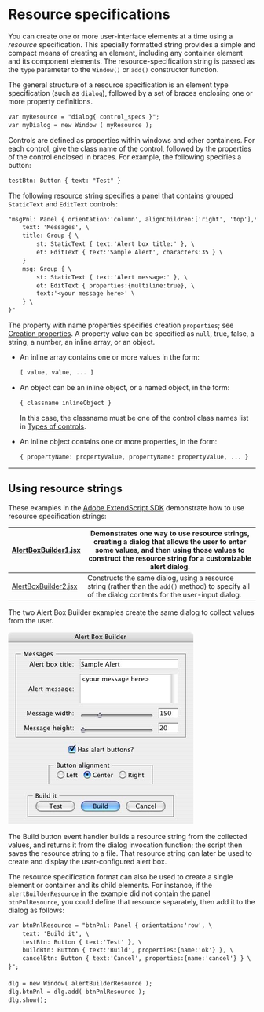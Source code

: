 <a id="resource-specifications"></a>

# Resource specifications

You can create one or more user-interface elements at a time using a *resource* specification. This specially
formatted string provides a simple and compact means of creating an element, including any container
element and its component elements. The resource-specification string is passed as the `type` parameter to
the `Window()` or `add()` constructor function.

The general structure of a resource specification is an element type specification (such as `dialog`),
followed by a set of braces enclosing one or more property definitions.

```default
var myResource = "dialog{ control_specs }";
var myDialog = new Window ( myResource );
```

Controls are defined as properties within windows and other containers. For each control, give the class
name of the control, followed by the properties of the control enclosed in braces. For example, the
following specifies a button:

```default
testBtn: Button { text: "Test" }
```

The following resource string specifies a panel that contains grouped `StaticText` and `EditText` controls:

```default
"msgPnl: Panel { orientation:'column', alignChildren:['right', 'top'],\
    text: 'Messages', \
    title: Group { \
        st: StaticText { text:'Alert box title:' }, \
        et: EditText { text:'Sample Alert', characters:35 } \
    }
    msg: Group { \
        st: StaticText { text:'Alert message:' }, \
        et: EditText { properties:{multiline:true}, \
        text:'<your message here>' \
    } \
}"
```

The property with name properties specifies creation `properties`; see [Creation properties](scriptui-programming-model.md#creation-properties).
A property value can be specified as `null`, true, false, a string, a number, an inline array, or an object.

- An inline array contains one or more values in the form:
  ```default
  [ value, value, ... ]
  ```
- An object can be an inline object, or a named object, in the form:
  ```default
  { classname inlineObject }
  ```

  In this case, the classname must be one of the control class names list in [Types of controls](types-of-controls.md#types-of-controls).
- An inline object contains one or more properties, in the form:
  ```default
  { propertyName: propertyValue, propertyName: propertyValue, ... }
  ```

---

<a id="using-resource-strings"></a>

## Using resource strings

These examples in the [Adobe ExtendScript SDK](https://github.com/Adobe-CEP/CEP-Resources/tree/master/ExtendScript-Toolkit) demonstrate how to use resource specification strings:

| [AlertBoxBuilder1.jsx](https://github.com/Adobe-CEP/CEP-Resources/blob/master/ExtendScript-Toolkit/Samples/javascript/AlertBoxBuilder1.jsx)   | Demonstrates one way to use resource strings, creating a dialog that allows the user to enter some values, and then using those values to construct the resource string for a customizable alert dialog.   |
|-----------------------------------------------------------------------------------------------------------------------------------------------|------------------------------------------------------------------------------------------------------------------------------------------------------------------------------------------------------------|
| [AlertBoxBuilder2.jsx](https://github.com/Adobe-CEP/CEP-Resources/blob/master/ExtendScript-Toolkit/Samples/javascript/AlertBoxBuilder2.jsx)   | Constructs the same dialog, using a resource string (rather than the `add()` method) to specify all of the dialog contents for the user-input dialog.                                                      |

The two Alert Box Builder examples create the same dialog to collect values from the user.

![Resource Strings Window](user-interface-tools/_static/04_user-interface-tools_defining-behavior_resource-strings.jpg)

The Build button event handler builds a resource string from the collected values, and returns it from the
dialog invocation function; the script then saves the resource string to a file. That resource string can later
be used to create and display the user-configured alert box.

The resource specification format can also be used to create a single element or container and its child
elements. For instance, if the `alertBuilderResource` in the example did not contain the panel
`btnPnlResource`, you could define that resource separately, then add it to the dialog as follows:

```default
var btnPnlResource = "btnPnl: Panel { orientation:'row', \
    text: 'Build it', \
    testBtn: Button { text:'Test' }, \
    buildBtn: Button { text:'Build', properties:{name:'ok'} }, \
    cancelBtn: Button { text:'Cancel', properties:{name:'cancel'} } \
}";

dlg = new Window( alertBuilderResource );
dlg.btnPnl = dlg.add( btnPnlResource );
dlg.show();
```
